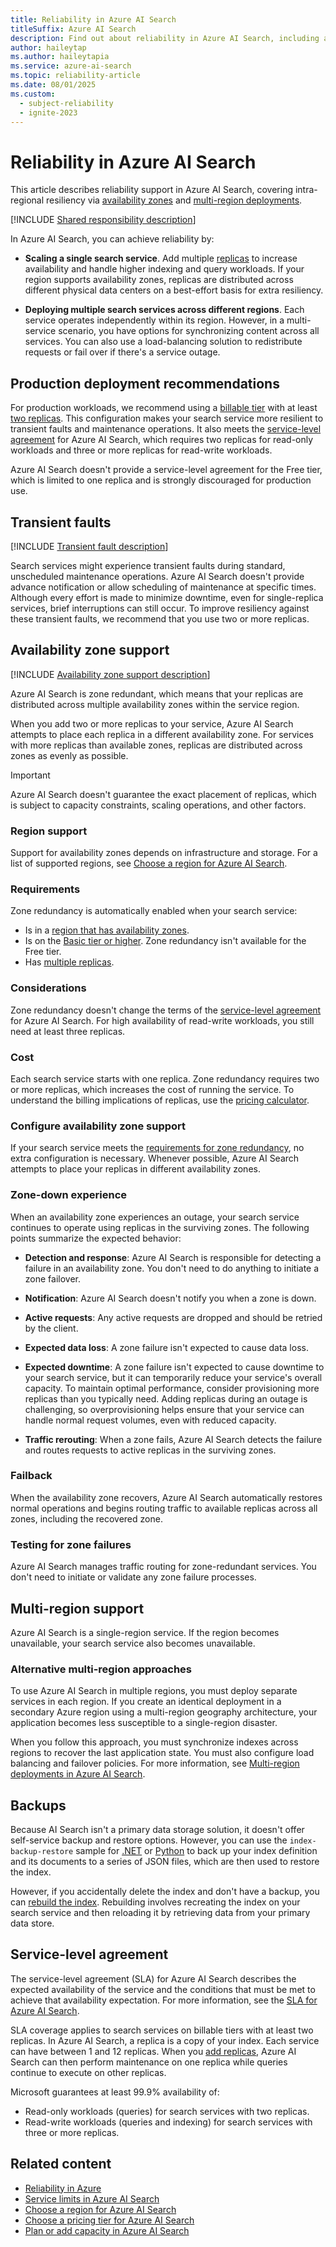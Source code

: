 ```yaml
---
title: Reliability in Azure AI Search
titleSuffix: Azure AI Search
description: Find out about reliability in Azure AI Search, including availability zones and multi-region deployments.
author: haileytap
ms.author: haileytapia
ms.service: azure-ai-search
ms.topic: reliability-article
ms.date: 08/01/2025
ms.custom:
  - subject-reliability
  - ignite-2023
---
```


# Reliability in Azure AI Search

This article describes reliability support in Azure AI Search, covering intra-regional resiliency via [availability zones](#availability-zone-support) and [multi-region deployments](#multi-region-support).

[!INCLUDE [Shared responsibility description](includes/reliability-shared-responsibility-include.md)]

In Azure AI Search, you can achieve reliability by:

+ **Scaling a single search service**. Add multiple [replicas](search-capacity-planning.md#concepts-search-units-replicas-partitions) to increase availability and handle higher indexing and query workloads. If your region supports availability zones, replicas are distributed across different physical data centers on a best-effort basis for extra resiliency.

+ **Deploying multiple search services across different regions**. Each service operates independently within its region. However, in a multi-service scenario, you have options for synchronizing content across all services. You can also use a load-balancing solution to redistribute requests or fail over if there's a service outage.

## Production deployment recommendations

For production workloads, we recommend using a [billable tier](search-sku-tier.md) with at least [two replicas](search-capacity-planning.md#add-or-remove-partitions-and-replicas). This configuration makes your search service more resilient to transient faults and maintenance operations. It also meets the [service-level agreement](#service-level-agreement) for Azure AI Search, which requires two replicas for read-only workloads and three or more replicas for read-write workloads.

Azure AI Search doesn't provide a service-level agreement for the Free tier, which is limited to one replica and is strongly discouraged for production use.

## Transient faults

[!INCLUDE [Transient fault description](includes/reliability-transient-fault-description-include.md)]

Search services might experience transient faults during standard, unscheduled maintenance operations. Azure AI Search doesn't provide advance notification or allow scheduling of maintenance at specific times. Although every effort is made to minimize downtime, even for single-replica services, brief interruptions can still occur. To improve resiliency against these transient faults, we recommend that you use two or more replicas.

## Availability zone support

[!INCLUDE [Availability zone support description](includes/reliability-availability-zone-description-include.md)]

Azure AI Search is zone redundant, which means that your replicas are distributed across multiple availability zones within the service region.

When you add two or more replicas to your service, Azure AI Search attempts to place each replica in a different availability zone. For services with more replicas than available zones, replicas are distributed across zones as evenly as possible.

> [!IMPORTANT]
> Azure AI Search doesn't guarantee the exact placement of replicas, which is subject to capacity constraints, scaling operations, and other factors.

### Region support

Support for availability zones depends on infrastructure and storage. For a list of supported regions, see [Choose a region for Azure AI Search](search-region-support.md).

### Requirements

Zone redundancy is automatically enabled when your search service:

+ Is in a [region that has availability zones](search-region-support.md).
+ Is on the [Basic tier or higher](search-sku-tier.md). Zone redundancy isn't available for the Free tier.
+ Has [multiple replicas](search-capacity-planning.md#add-or-remove-partitions-and-replicas).

### Considerations

Zone redundancy doesn't change the terms of the [service-level agreement](#service-level-agreement) for Azure AI Search. For high availability of read-write workloads, you still need at least three replicas.

### Cost

Each search service starts with one replica. Zone redundancy requires two or more replicas, which increases the cost of running the service. To understand the billing implications of replicas, use the [pricing calculator](https://azure.microsoft.com/pricing/calculator/).

### Configure availability zone support

If your search service meets the [requirements for zone redundancy](#requirements), no extra configuration is necessary. Whenever possible, Azure AI Search attempts to place your replicas in different availability zones.

### Zone-down experience

When an availability zone experiences an outage, your search service continues to operate using replicas in the surviving zones. The following points summarize the expected behavior:

+ **Detection and response**: Azure AI Search is responsible for detecting a failure in an availability zone. You don't need to do anything to initiate a zone failover.

+ **Notification**: Azure AI Search doesn't notify you when a zone is down.

+ **Active requests**: Any active requests are dropped and should be retried by the client.

+ **Expected data loss**: A zone failure isn't expected to cause data loss.

+ **Expected downtime**: A zone failure isn't expected to cause downtime to your search service, but it can temporarily reduce your service's overall capacity. To maintain optimal performance, consider provisioning more replicas than you typically need. Adding replicas during an outage is challenging, so overprovisioning helps ensure that your service can handle normal request volumes, even with reduced capacity.

+ **Traffic rerouting**: When a zone fails, Azure AI Search detects the failure and routes requests to active replicas in the surviving zones.

### Failback

When the availability zone recovers, Azure AI Search automatically restores normal operations and begins routing traffic to available replicas across all zones, including the recovered zone.

### Testing for zone failures

Azure AI Search manages traffic routing for zone-redundant services. You don't need to initiate or validate any zone failure processes.

## Multi-region support

Azure AI Search is a single-region service. If the region becomes unavailable, your search service also becomes unavailable.

### Alternative multi-region approaches

To use Azure AI Search in multiple regions, you must deploy separate services in each region. If you create an identical deployment in a secondary Azure region using a multi-region geography architecture, your application becomes less susceptible to a single-region disaster.

When you follow this approach, you must synchronize indexes across regions to recover the last application state. You must also configure load balancing and failover policies. For more information, see [Multi-region deployments in Azure AI Search](search-multi-region.md).

## Backups

Because AI Search isn't a primary data storage solution, it doesn't offer self-service backup and restore options. However, you can use the `index-backup-restore` sample for [.NET](https://github.com/Azure-Samples/azure-search-dotnet-utilities/tree/main/index-backup-restore) or [Python](https://github.com/Azure/azure-search-vector-samples/tree/main/demo-python/code/utilities/index-backup-restore) to back up your index definition and its documents to a series of JSON files, which are then used to restore the index.

However, if you accidentally delete the index and don't have a backup, you can [rebuild the index](search-howto-reindex.md). Rebuilding involves recreating the index on your search service and then reloading it by retrieving data from your primary data store.

## Service-level agreement

The service-level agreement (SLA) for Azure AI Search describes the expected availability of the service and the conditions that must be met to achieve that availability expectation. For more information, see the [SLA for Azure AI Search](https://azure.microsoft.com/support/legal/sla/search/v1_0/).

SLA coverage applies to search services on billable tiers with at least two replicas. In Azure AI Search, a replica is a copy of your index. Each service can have between 1 and 12 replicas. When you [add replicas](search-capacity-planning.md#add-or-remove-partitions-and-replicas), Azure AI Search can then perform maintenance on one replica while queries continue to execute on other replicas.

Microsoft guarantees at least 99.9% availability of:

+ Read-only workloads (queries) for search services with two replicas.
+ Read-write workloads (queries and indexing) for search services with three or more replicas.

## Related content

+ [Reliability in Azure](/azure/reliability/overview)
+ [Service limits in Azure AI Search](search-limits-quotas-capacity.md)
+ [Choose a region for Azure AI Search](search-region-support.md)
+ [Choose a pricing tier for Azure AI Search](search-sku-tier.md)
+ [Plan or add capacity in Azure AI Search](search-capacity-planning.md)

